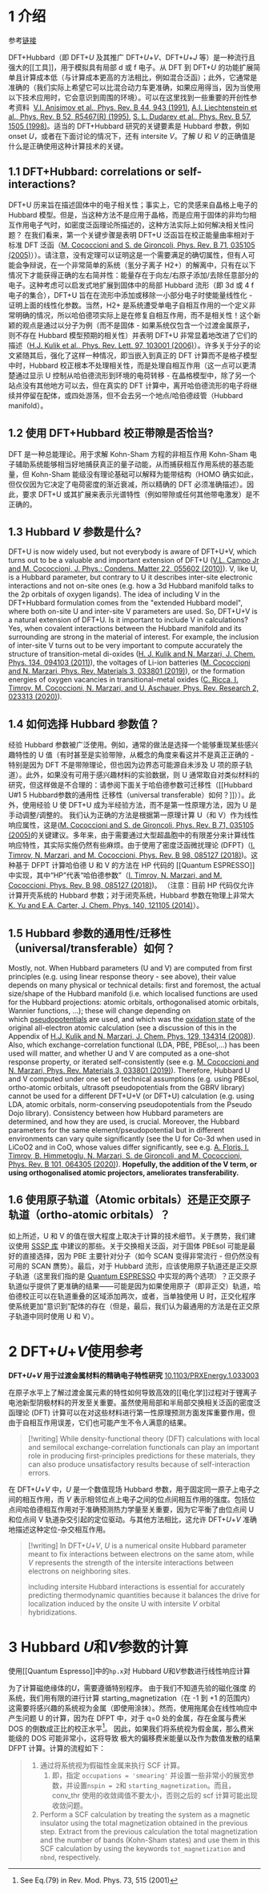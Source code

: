# 1 介绍

参考[链接](http://theossrv1.epfl.ch/Main/DFTHubbard)

DFT+Hubbard（即 DFT+_U_ 及其推广 DFT+_U_+_V_、DFT+_U_+_J_ 等）是一种流行且强大的[[工具]]，用于模拟具有局部 d 或 f 电子。从 DFT 到 DFT+_U_ 的功能扩展简单且计算成本低（与计算成本更高的方法相比，例如混合泛函）；此外，它通常是准确的（我们实际上希望它可以比混合动力车更准确，如果应用得当，因为当使用以下技术应用时，它会意识到周围的环境）。可以在这里找到一些重要的开创性参考资料  [V.I. Anisimov et al., Phys. Rev. B 44, 943 (1991)](https://journals.aps.org/prb/abstract/10.1103/PhysRevB.44.943), [A.I. Liechtenstein et al., Phys. Rev. B 52, R5467(R) (1995)](https://journals.aps.org/prb/abstract/10.1103/PhysRevB.52.R5467), [S. L. Dudarev et al., Phys. Rev. B 57, 1505 (1998)](https://journals.aps.org/prb/abstract/10.1103/PhysRevB.57.1505)。适当的 DFT+Hubbard 研究的关键要素是 Hubbard 参数，例如 onset _U_，或者在下面讨论的情况下，还有 intersite _V_。了解 _U_ 和 _V_ 的正确值是什么是正确使用这种计算技术的关键。

## 1.1 DFT+Hubbard: correlations or self-interactions?

DFT+U 历来旨在描述固体中的电子相关性；事实上，它的灵感来自晶格上电子的 Hubbard 模型。但是，当这种方法不是应用于晶格，而是应用于固体的非均匀相互作用电子气时，如密度泛函理论所描述的，这种方法实际上如何解决相关性问题？ 在我们看来，第一个关键步骤是表明 DFT+U 泛函旨在校正能量曲率相对于标准 DFT 泛函（[M. Cococcioni and S. de Gironcoli, Phys. Rev. B 71, 035105 (2005)](https://journals.aps.org/prb/abstract/10.1103/PhysRevB.71.035105)））。请注意，没有定理可以证明这是一个需要满足的确切属性，但有人可能会争辩说，在一个非常简单的系统（氢分子离子 H2+）的解离中，只有在以下情况下才能获得正确的左右简并性：能量存在于向左/右原子添加/去除任意部分的电子。这种考虑可以启发式地扩展到固体中的局部 Hubbard 流形（即 3d 或 4 f 电子的集合），DFT+U 旨在在流形中添加或移除一小部分电子时使能量线性化 - 证明上面的线性化参数。当然，H2+ 是系统遭受单电子自相互作用的一个定义非常明确的情况，所以哈伯德项实际上是在修复自相互作用，而不是相关性！这个新颖的观点是通过以分子为例（而不是固体 - 如果系统仅包含一个过渡金属原子，则不存在 Hubbard 模型预期的相关性）并表明 DFT+U 非常显着地改进了它们的描述（[H.J. Kulik et al., Phys. Rev. Lett. 97, 103001 (2006)](https://journals.aps.org/prl/abstract/10.1103/PhysRevLett.97.103001)）。许多关于分子的论文紧随其后，强化了这样一种情况，即当嵌入到真正的 DFT 计算而不是格子模型中时，Hubbard 校正根本不处理相关性，而是处理自相互作用（这一点可以更清楚通过显示 U 控制从哈伯德流形到环境的电荷转移 - 在晶格模型中，除了另一个站点没有其他地方可以去，但在真实的 DFT 计算中，离开哈伯德流形的电子将继续并停留在配体，或四处游荡，但不会去另一个地点/哈伯德歧管（Hubbard manifold）。

## 1.2 使用 DFT+Hubbard 校正带隙是否恰当?

DFT 是一种总能理论。用于求解 Kohn-Sham 方程的非相互作用 Kohn-Sham 电子辅助系统能够相当好地捕获真正的量子动能，从而捕获相互作用系统的基态能量，但 Kohn-Sham 能级没有理论基础可以解释为能带结构（HOMO 确实如此，但仅仅因为它决定了电荷密度的渐近衰减，所以精确的 DFT 必须准确描述）。因此，要求 DFT+U 或其扩展来表示光谱特性（例如带隙或任何其他带电激发）是不正确的。

## 1.3 Hubbard _V_ 参数是什么? 

DFT+U is now widely used, but not everybody is aware of DFT+U+V, which turns out to be a valuable and important extension of DFT+U ([V.L. Campo Jr and M. Cococcioni, J. Phys.: Condens. Matter 22, 055602 (2010)](https://iopscience.iop.org/article/10.1088/0953-8984/22/5/055602/meta)). V, like U, is a Hubbard parameter, but contrary to U it describes inter-site electronic interactions and not on-site ones (e.g. how a 3d Hubbard manifold talks to the 2p orbitals of oxygen ligands). The idea of including V in the DFT+Hubbard formulation comes from the "extended Hubbard model", where both on-site U and inter-site V parameters are used. So, DFT+U+V is a natural extension of DFT+U. Is it important to include V in calculations? Yes, when covalent interactions between the Hubbard manifold and its surrounding are strong in the material of interest. For example, the inclusion of inter-site V turns out to be very important to compute accurately the structure of transition-metal di-oxides ([H. J. Kulik and N. Marzari, J. Chem. Phys. 134, 094103 (2011)](https://aip.scitation.org/doi/10.1063/1.3559452)), the voltages of Li-ion batteries ([M. Cococcioni and N. Marzari, Phys. Rev. Materials 3, 033801 (2019)](https://journals.aps.org/prmaterials/abstract/10.1103/PhysRevMaterials.3.033801)), or the formation energies of oxygen vacancies in transitional-metal oxides ([C. Ricca, I. Timrov, M. Cococcioni, N. Marzari, and U. Aschauer, Phys. Rev. Research 2, 023313 (2020)](https://journals.aps.org/prresearch/abstract/10.1103/PhysRevResearch.2.023313)).

## 1.4 如何选择 Hubbard 参数值？ 

经验 Hubbard 参数被广泛使用。例如，通常的做法是选择一个能够重现某些感兴趣特性的 U 值（有时甚至是实验带隙，从概念的角度来看这并不是真正正确的 - 特别是因为 DFT 不是带隙理论，但也因为边界态可能源自未涉及 U 项的原子轨道）。此外，如果没有可用于感兴趣材料的实验数据，则 U 通常取自对类似材料的研究，但这样做是不合理的：请参阅下面关于哈伯德参数可迁移性（[[Hubbard U#1 5 Hubbard参数的通用性 迁移性（universal transferable）如何？]]））。此外，使用经验 U 使 DFT+U 成为半经验方法，而不是第一性原理方法，因为 U 是手动调整/调整的。
我们认为正确的方法是根据第一原理计算 U（和 V）作为线性响应属性，这是([M. Cococcioni and S. de Gironcoli, Phys. Rev. B 71, 035105 (2005)](https://journals.aps.org/prb/abstract/10.1103/PhysRevB.71.035105)的关键建议。多年来，由于需要通过大型超晶胞中的有限差分来计算线性响应特性，其实际实施仍然有些麻烦。由于使用了密度泛函微扰理论 (DFPT)（[I. Timrov, N. Marzari, and M. Cococcioni, Phys. Rev. B 98, 085127 (2018)](https://journals.aps.org/prb/abstract/10.1103/PhysRevB.98.085127))。这种基于 DFPT 计算哈伯德 U 和 V 的方法在 HP 代码的 [[Quantum ESPRESSO]] 中实现，其中“HP”代表“哈伯德参数”（[I. Timrov, N. Marzari, and M. Cococcioni, Phys. Rev. B 98, 085127 (2018)](https://journals.aps.org/prb/abstract/10.1103/PhysRevB.98.085127))。 （注意：目前 HP 代码仅允许计算开壳系统的 Hubbard 参数；对于闭壳系统，Hubbard 参数在物理上非常大[K. Yu and E.A. Carter, J. Chem. Phys. 140, 121105 (2014)](https://aip.scitation.org/doi/full/10.1063/1.4869718)）。

## 1.5 Hubbard 参数的通用性/迁移性（universal/transferable）如何？

Mostly, not. When Hubbard parameters (U and V) are computed from first principles (e.g. using linear response theory - see above), their value depends on many physical or technical details: first and foremost, the actual size/shape of the Hubbard manifold (i.e. which localised functions are used for the Hubbard projections: atomic orbitals, orthogonalised atomic orbitals, Wannier functions, ...); these will change depending on which [pseudopotentials](https://www.materialscloud.org/discover/sssp/table/efficiency) are used, and which was the [oxidation state](http://theossrv1.epfl.ch/Main/OxidationStates) of the original all-electron atomic calculation (see a discussion of this in the Appendix of [H.J. Kulik and N. Marzari, J. Chem. Phys. 129, 134314 (2008)](https://aip.scitation.org/doi/10.1063/1.2987444#_i4)). Also, which exchange-correlation functional (LDA, PBE, PBEsol,...) has been used will matter, and whether U and V are computed as a one-shot response property, or iterated self-consistently (see e.g. [M. Cococcioni and N. Marzari, Phys. Rev. Materials 3, 033801 (2019)](https://journals.aps.org/prmaterials/abstract/10.1103/PhysRevMaterials.3.033801)). Therefore, Hubbard U and V computed under one set of technical assumptions (e.g. using PBEsol, ortho-atomic orbitals, ultrasoft pseudopotentials from the GBRV library) cannot be used for a different DFT+U+V (or DFT+U) calculation (e.g. using LDA, atomic orbitals, norm-conserving pseudopotentials from the Pseudo Dojo library). Consistency between how Hubbard parameters are determined, and how they are used, is crucial. Moreover, the Hubbard parameters for the same element/pseudopotential but in different environments can vary quite significantly (see the U for Co-3d when used in LiCoO2 and in CoO, whose values differ significantly, see e.g. [A. Floris, I. Timrov, B. Himmetoglu, N. Marzari, S. de Gironcoli, and M. Cococcioni, Phys. Rev. B 101, 064305 (2020)](https://journals.aps.org/prb/abstract/10.1103/PhysRevB.101.064305)). **Hopefully, the addition of the V term, or using orthogonalised atomic projectors, ameliorates transferability.**

## 1.6 使用原子轨道（Atomic orbitals）还是正交原子轨道（ortho-atomic orbitals）？ 

如上所述，U 和 V 的值在很大程度上取决于计算的技术细节。关于赝势，我们建议使用 [SSSP 库](https://www.materialscloud.org/discover/sssp/table/efficiency) 中建议的那些。关于交换相关泛函，对于固体 PBEsol 可能是最好的直接选择，因为 PBE 主要针对分子（如今 SCAN 变得非常流行 - 但仍然没有可用的 SCAN 赝势）。最后，对于 Hubbard 流形，应该使用原子轨道还是正交原子轨道（这里我们指的是 [Quantum ESPRESSO](https://www.quantum-espresso.org/) 中实现的两个选项）？正交原子轨道似乎提供了更准确的结果——可能是因为如果使用原子（即非正交）轨道，哈伯德校正可以在轨道重叠的区域添加两次，或者，当单独使用 U 时，正交化程序使系统更加“意识到”配体的存在（但是，最后，我们认为最通用的方法是在正交原子轨道中同时使用 U 和 V）。

# 2 DFT+_U_+*V*使用参考

**DFT+_U_+_V_ 用于过渡金属材料的精确电子特性研究** [10.1103/PRXEnergy.1.033003](https://doi.org/10.1103/PRXEnergy.1.033003)

在原子水平上了解过渡金属元素的特性如何导致高效的[[电化学]]过程对于锂离子电池新型阴极材料的开发至关重要。虽然使用局部和半局部交换相关泛函的密度泛函理论 (DFT) 计算可以在对这些材料进行第一性原理预测方面发挥重要作用，但由于自相互作用误差，它们也可能产生不令人满意的结果。

> [!writing]
> While density-functional theory (DFT) calculations with local and semilocal exchange-correlation functionals can play an important role in producing first-principles predictions for these materials, they can also produce unsatisfactory results because of self-interaction errors.

在 DFT+_U_+_V_ 中，_U_ 是一个数值现场 Hubbard 参数，用于固定同一原子上电子之间的相互作用，而 _V_ 表示相邻位点上电子之间的位点间相互作用的强度。包括位点间哈伯德相互作用对于准确预测热力学量至关重要，因为它平衡了由位点间 U 和位点间 V 轨道杂交引起的定位驱动。与其他方法相比，这允许 DFT+_U_+_V_ 准确地描述这种定位-杂交相互作用。

> [!writing]
> In DFT+_U_+_V_, _U_ is a numerical onsite Hubbard parameter meant to fix interactions between electrons on the same atom, while _V_ represents the strength of the intersite interactions between electrons on neighboring sites.
>
> including intersite Hubbard interactions is essential for accurately predicting thermodynamic quantities because it balances the drive for localization induced by the onsite U with intersite _V_ orbital hybridizations.

# 3 Hubbard *U*和*V*参数的计算

使用[[Quantum Espresso]]中的`hp.x`对 Hubbard *U*和*V*参数进行线性响应计算

为了计算磁绝缘体的*U*，需要遵循特别程序。 由于我们不知道先验的磁化强度
的系统，我们用有限的进行计算 starting_magnetization（在 -1 到 +1 的范围内）这需要将感兴趣的系统视为金属（即使用涂抹）。然而，使用拖尾会在线性响应中产生问题 U 的计算，因为在 DFPT 中，对于 q=0 处的金属，存在金属与费米 DOS 的倒数成正比的校正水平[^1]。 因此，如果我们将系统视为假金属，那么费米能级的 DOS 可能非常小，这将导致
极大的偏移费米能量以及作为数值发散的结果 DFPT 计算。计算的流程如下：

> 1. 通过将系统视为假磁性金属来执行 SCF 计算。
>    1. 即，指定 `occupations = 'smearing'` 并设置一些非常小的展宽参数，并设置`nspin = 2`和 `starting_magnetization`。而且，conv_thr 使用的收敛阈值不要太小，否则之后的 scf 计算可能出现收敛问题。
> 2. Perform a SCF calculation by treating the system as a magnetic insulator using the total magnetization obtained in the previous step. Extract from the previous calculation the total magnetization and the number of bands (Kohn-Sham states) and use them in this SCF calculation by using the keywords `tot_magnetization` and `nbnd`, respectively.

[^1]: See Eq.(79) in Rev. Mod. Phys. 73, 515 (2001)
